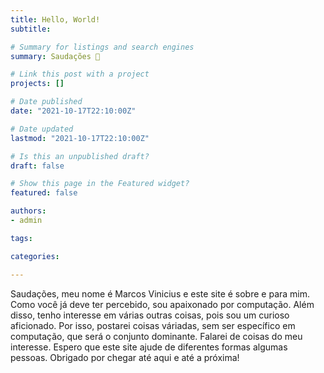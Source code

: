 ```yaml
---
title: Hello, World!
subtitle:

# Summary for listings and search engines
summary: Saudações 👋

# Link this post with a project
projects: []

# Date published
date: "2021-10-17T22:10:00Z"

# Date updated
lastmod: "2021-10-17T22:10:00Z"

# Is this an unpublished draft?
draft: false

# Show this page in the Featured widget?
featured: false

authors:
- admin

tags:

categories:

---
```


Saudações, meu nome é Marcos Vinicius e este site é sobre e para mim. Como você já deve ter percebido, sou apaixonado por computação. Além disso, tenho interesse em várias outras coisas, pois sou um curioso aficionado. Por isso, postarei coisas váriadas, sem ser específico em computação, que será o conjunto dominante. Falarei de coisas do meu interesse. Espero que este site ajude de diferentes formas algumas pessoas. Obrigado por chegar até aqui e até a próxima!